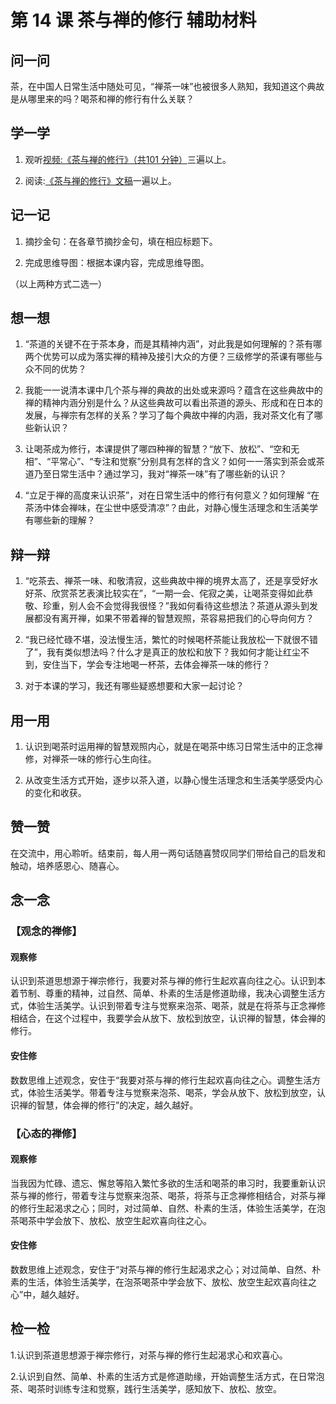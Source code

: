 # 第 14 课 茶与禅的修行 辅助材料

## 问一问

茶，在中国人日常生活中随处可见，“禅茶一味”也被很多人熟知，我知道这个典故是从哪里来的吗？喝茶和禅的修行有什么关联？

## 学一学

1. 观听[视频:《茶与禅的修行》（共101 分钟）](https://www.youtube.com/watch?v=UA08Nis6mSo)三遍以上。

2. 阅读:[《茶与禅的修行》文稿](.)一遍以上。

## 记一记

1. 摘抄金句：在各章节摘抄金句，填在相应标题下。

2. 完成思维导图：根据本课内容，完成思维导图。

（以上两种方式二选一）

## 想一想

1. “茶道的关键不在于茶本身，而是其精神内涵”，对此我是如何理解的？茶有哪两个优势可以成为落实禅的精神及接引大众的方便？三级修学的茶课有哪些与众不同的优势？

2. 我能一一说清本课中几个茶与禅的典故的出处或来源吗？蕴含在这些典故中的禅的精神内涵分别是什么？从这些典故可以看出茶道的源头、形成和在日本的发展，与禅宗有怎样的关系？学习了每个典故中禅的内涵，我对茶文化有了哪些新认识？

3. 让喝茶成为修行，本课提供了哪四种禅的智慧？“放下、放松”、“空和无相”、“平常心”、“专注和觉察”分别具有怎样的含义？如何一一落实到茶会或茶道乃至日常生活中？通过学习，我对“禅茶一味”有了哪些新的认识？

4. “立足于禅的高度来认识茶”，对在日常生活中的修行有何意义？如何理解 “在茶汤中体会禅味，在尘世中感受清凉”？由此，对静心慢生活理念和生活美学有哪些新的理解？

## 辩一辩

1. “吃茶去、禅茶一味、和敬清寂，这些典故中禅的境界太高了，还是享受好水好茶、欣赏茶艺表演比较实在”，“一期一会、侘寂之美，让喝茶变得如此恭敬、珍重，别人会不会觉得我很怪？”我如何看待这些想法？茶道从源头到发展都没有离开禅，如果不带着禅的智慧观照，茶容易把我们的心导向何方？

2. “我已经忙碌不堪，没法慢生活，繁忙的时候喝杯茶能让我放松一下就很不错了”，我有类似想法吗？什么才是真正的放松和放下？我如何才能让红尘不到，安住当下，学会专注地喝一杯茶，去体会禅茶一味的修行？

3. 对于本课的学习，我还有哪些疑惑想要和大家一起讨论？

## 用一用

1. 认识到喝茶时运用禅的智慧观照内心，就是在喝茶中练习日常生活中的正念禅修，对禅茶一味的修行心生向往。

2. 从改变生活方式开始，逐步以茶入道，以静心慢生活理念和生活美学感受内心的变化和收获。

## 赞一赞

在交流中，用心聆听。结束前，每人用一两句话随喜赞叹同学们带给自己的启发和触动，培养感恩心、随喜心。

## 念一念

### 【观念的禅修】

#### 观察修

认识到茶道思想源于禅宗修行，我要对茶与禅的修行生起欢喜向往之心。认识到本着节制、尊重的精神，过自然、简单、朴素的生活是修道助缘，我决心调整生活方式，体验生活美学。认识到带着专注与觉察来泡茶、喝茶，就是在将茶与正念禅修相结合，在这个过程中，我要学会从放下、放松到放空，认识禅的智慧，体会禅的修行。

#### 安住修

数数思维上述观念，安住于“我要对茶与禅的修行生起欢喜向往之心。调整生活方式，体验生活美学。带着专注与觉察来泡茶、喝茶，学会从放下、放松到放空，认识禅的智慧，体会禅的修行”的决定，越久越好。

### 【心态的禅修】

#### 观察修

当我因为忙碌、遗忘、懈怠等陷入繁忙多欲的生活和喝茶的串习时，我要重新认识茶与禅的修行，带着专注与觉察来泡茶、喝茶，将茶与正念禅修相结合，对茶与禅的修行生起渴求之心；同时，对过简单、自然、朴素的生活，体验生活美学，在泡茶喝茶中学会放下、放松、放空生起欢喜向往之心。

#### 安住修

数数思维上述观念，安住于“对茶与禅的修行生起渴求之心；对过简单、自然、朴素的生活，体验生活美学，在泡茶喝茶中学会放下、放松、放空生起欢喜向往之心”中，越久越好。

## 检一检

1.认识到茶道思想源于禅宗修行，对茶与禅的修行生起渴求心和欢喜心。

2.认识到自然、简单、朴素的生活方式是修道助缘，开始调整生活方式，在日常泡茶、喝茶时训练专注和觉察，践行生活美学，感知放下、放松、放空。